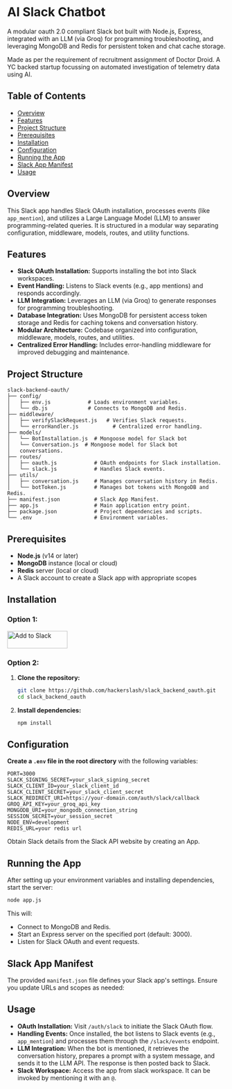 # AI Slack Chatbot

A modular oauth 2.0 compliant Slack bot built with Node.js, Express, integrated with an LLM (via Groq) for programming troubleshooting, and leveraging MongoDB and Redis for persistent token and chat cache storage.

Made as per the requirement of recruitment assignment of Doctor Droid. A YC backed startup focussing on automated investigation of telemetry data using AI.

## Table of Contents

- [Overview](#overview)
- [Features](#features)
- [Project Structure](#project-structure)
- [Prerequisites](#prerequisites)
- [Installation](#installation)
- [Configuration](#configuration)
- [Running the App](#running-the-app)
- [Slack App Manifest](#slack-app-manifest)
- [Usage](#usage)

## Overview

This Slack app handles Slack OAuth installation, processes events (like `app_mention`), and utilizes a Large Language Model (LLM) to answer programming-related queries. It is structured in a modular way separating configuration, middleware, models, routes, and utility functions.

## Features

- **Slack OAuth Installation:** Supports installing the bot into Slack workspaces.
- **Event Handling:** Listens to Slack events (e.g., app mentions) and responds accordingly.
- **LLM Integration:** Leverages an LLM (via Groq) to generate responses for programming troubleshooting.
- **Database Integration:** Uses MongoDB for persistent access token storage and Redis for caching tokens and conversation history.
- **Modular Architecture:** Codebase organized into configuration, middleware, models, routes, and utilities.
- **Centralized Error Handling:** Includes error-handling middleware for improved debugging and maintenance.

## Project Structure

```
slack-backend-oauth/
├── config/
│   ├── env.js            # Loads environment variables.
│   └── db.js             # Connects to MongoDB and Redis.
├── middleware/
│   ├── verifySlackRequest.js   # Verifies Slack requests.
│   └── errorHandler.js           # Centralized error handling.
├── models/
│   └── BotInstallation.js  # Mongoose model for Slack bot 
│   └── Conversation.js  # Mongoose model for Slack bot
│   conversations.
├── routes/
│   ├── oauth.js            # OAuth endpoints for Slack installation.
│   └── slack.js            # Handles Slack events.
├── utils/
│   ├── conversation.js     # Manages conversation history in Redis.
│   └── botToken.js         # Manages bot tokens with MongoDB and Redis.
├── manifest.json           # Slack App Manifest.
├── app.js                  # Main application entry point.
├── package.json            # Project dependencies and scripts.
└── .env                    # Environment variables.
```

## Prerequisites

- **Node.js** (v14 or later)
- **MongoDB** instance (local or cloud)
- **Redis** server (local or cloud)
- A Slack account to create a Slack app with appropriate scopes

## Installation

### Option 1:

<a href="https://slack.com/oauth/v2/authorize?client_id=8445300914516.8453525842965&scope=app_mentions:read,chat:write&user_scope="><img alt="Add to Slack" height="40" width="139" src="https://platform.slack-edge.com/img/add_to_slack.png" srcSet="https://platform.slack-edge.com/img/add_to_slack.png 1x, https://platform.slack-edge.com/img/add_to_slack@2x.png 2x" /></a>

### Option 2:



1. **Clone the repository:**

   ```bash
   git clone https://github.com/hackerslash/slack_backend_oauth.git
   cd slack_backend_oauth
   ```
2. **Install dependencies:**

   ```bash
   npm install
   ```

## Configuration

**Create a `.env` file in the root directory** with the following variables:

   ```dotenv
   PORT=3000
   SLACK_SIGNING_SECRET=your_slack_signing_secret
   SLACK_CLIENT_ID=your_slack_client_id
   SLACK_CLIENT_SECRET=your_slack_client_secret
   SLACK_REDIRECT_URI=https://your-domain.com/auth/slack/callback
   GROQ_API_KEY=your_groq_api_key
   MONGODB_URI=your_mongodb_connection_string
   SESSION_SECRET=your_session_secret
   NODE_ENV=development
   REDIS_URL=your redis url
   ```

Obtain Slack details from the Slack API website by creating an App.

## Running the App

After setting up your environment variables and installing dependencies, start the server:

```bash
node app.js
```

This will:

- Connect to MongoDB and Redis.
- Start an Express server on the specified port (default: 3000).
- Listen for Slack OAuth and event requests.

## Slack App Manifest

The provided `manifest.json` file defines your Slack app's settings. Ensure you update URLs and scopes as needed:

## Usage

- **OAuth Installation:** Visit `/auth/slack` to initiate the Slack OAuth flow.
- **Handling Events:** Once installed, the bot listens to Slack events (e.g., `app_mention`) and processes them through the `/slack/events` endpoint.
- **LLM Integration:** When the bot is mentioned, it retrieves the conversation history, prepares a prompt with a system message, and sends it to the LLM API. The response is then posted back to Slack.
- **Slack Workspace:** Access the app from slack workspace. It can be invoked by mentioning it with an `@`.


